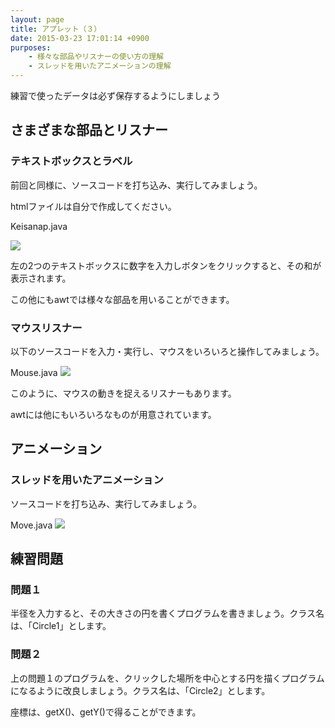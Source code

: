 ```yaml
---
layout: page
title: アプレット（３）
date: 2015-03-23 17:01:14 +0900
purposes:
    - 様々な部品やリスナーの使い方の理解
    - スレッドを用いたアニメーションの理解
---
```


練習で使ったデータは必ず保存するようにしましょう


さまざまな部品とリスナー
--------------
### テキストボックスとラベル


前回と同様に、ソースコードを打ち込み、実行してみましょう。

htmlファイルは自分で作成してください。

Keisanap.java

![](./pic/Keisanap_java_2014.png)


左の2つのテキストボックスに数字を入力しボタンをクリックすると、その和が表示されます。

この他にもawtでは様々な部品を用いることができます。

### マウスリスナー


以下のソースコードを入力・実行し、マウスをいろいろと操作してみましょう。

Mouse.java
![](./pic/Mouse_java_2014.png)



このように、マウスの動きを捉えるリスナーもあります。

awtには他にもいろいろなものが用意されています。



アニメーション
--------------
### スレッドを用いたアニメーション


ソースコードを打ち込み、実行してみましょう。

Move.java
![](./pic/Move_java_2014.png)






練習問題
--------------
### 問題１


半径を入力すると、その大きさの円を書くプログラムを書きましょう。クラス名は、「Circle1」とします。

### 問題２


上の問題１のプログラムを、クリックした場所を中心とする円を描くプログラムになるように改良しましょう。クラス名は、「Circle2」とします。

座標は、getX()、getY()で得ることができます。
